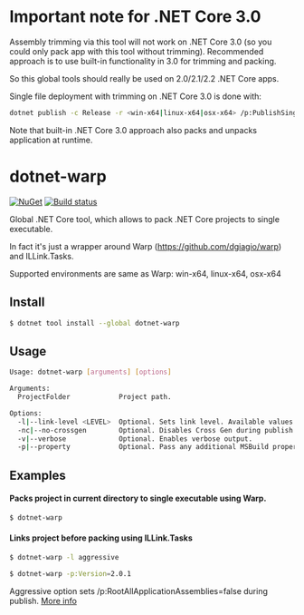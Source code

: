 # Important note for .NET Core 3.0
Assembly trimming via this tool will not work on .NET Core 3.0 (so you could only pack app with this tool without trimming).
Recommended approach is to use built-in functionality in 3.0 for trimming and packing.

So this global tools should really be used on 2.0/2.1/2.2 .NET Core apps.

Single file deployment with trimming on .NET Core 3.0 is done with:

``` bash
dotnet publish -c Release -r <win-x64|linux-x64|osx-x64> /p:PublishSingleFile=true /p:PublishTrimmed=true
```

Note that built-in .NET Core 3.0 approach also packs and unpacks application at runtime.

dotnet-warp
================


[![NuGet][main-nuget-badge]][main-nuget]
[![Build status](https://hrybak.visualstudio.com/dotnet-warp/_apis/build/status/dotnet-warp-CI)](https://hrybak.visualstudio.com/dotnet-warp/_build/latest?definitionId=12)

[main-nuget]: https://www.nuget.org/packages/dotnet-warp/
[main-nuget-badge]: https://img.shields.io/nuget/v/dotnet-warp.svg?style=flat-square&label=nuget

Global .NET Core tool, which allows to pack .NET Core projects to single executable. 

In fact it's just a wrapper around Warp (https://github.com/dgiagio/warp) and ILLink.Tasks.

Supported environments are same as Warp: win-x64, linux-x64, osx-x64

## Install

```bash
$ dotnet tool install --global dotnet-warp
```

## Usage

```bash
Usage: dotnet-warp [arguments] [options]

Arguments:
  ProjectFolder            Project path.

Options:
  -l|--link-level <LEVEL>  Optional. Sets link level. Available values: Normal, Aggressive.
  -nc|--no-crossgen        Optional. Disables Cross Gen during publish when linker is enabled. Sometimes required for linker to work. See issue: https://github.com/mono/linker/issues/314
  -v|--verbose             Optional. Enables verbose output.
  -p|--property            Optional. Pass any additional MSBuild properties to 'dotnet publish' command.
```

## Examples

#### Packs project in current directory to single executable using Warp.
```bash
$ dotnet-warp 
```

#### Links project before packing using ILLink.Tasks
```bash
$ dotnet-warp -l aggressive
```

```bash
$ dotnet-warp -p:Version=2.0.1
```
Aggressive option sets /p:RootAllApplicationAssemblies=false during publish. [More info](https://github.com/mono/linker/blob/fbe310a0c018ddcd701fe9ff91aa61ec6c026221/corebuild/README.md#options) 
